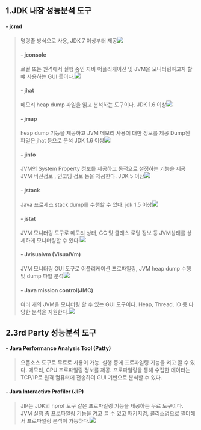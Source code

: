 1.JDK 내장 성능분석 도구
-------------------------

#### - jcmd

> 명령줄 방식으로 사용, JDK 7 이상부터 제공<img src="https://mblogthumb-phinf.pstatic.net/MjAxNzA1MDZfMjYw/MDAxNDk0MDQ5NjM1MDcz.GrenN_S8ePHRZeydDPv5WDqwa1fLnjXzJRlExqYAkEkg.3LpPsv3uLbl_QG9uPsGbU5i5YHEMtPqHcg28lbOPpUkg.PNG.kbh3983/%25EC%258A%25A4%25ED%2581%25AC%25EB%25A6%25B0%25EC%2583%25B7_2017-05-06_%25EC%2598%25A4%25ED%259B%2584_2.46.54.png?type=w800"></img>
>
> #### - jconsole
>
> 로컬 또는 원격에서 실행 중인 자바 어플리케이션 및 JVM을 모니터링하고자 할 떄 사용하는 GUI 툴이다.<img src="https://docs.oracle.com/javase/7/docs/technotes/guides/management/figures/overviewtab.gif"></img>
>
> #### - jhat
>
> 메모리 heap dump 파일을 읽고 분석하는 도구이다. JDK 1.6 이상<img src="https://bloggceasy.files.wordpress.com/2014/11/jhat-heap-histogram-7002.png"></img>
>
> #### - jmap
>
> heap dump 기능을 제공하고 JVM 메모리 사용에 대한 정보를 제공 Dump된 파일은 jhat 등으로 분석 JDK 1.6 이상<img src="http://middlewaremagic.com/weblogic/wp-content/uploads/2010/11/5_Jmap_Histogram1.jpg"></img>
>
> #### - jinfo
>
> JVM의 System Property 정보를 제공하고 동적으로 설정하는 기능을 제공 JVM 버전정보 , 인코딩 정보 등을 제공한다. JDK 5 이상<img src="https://sivakotipalli.files.wordpress.com/2015/10/modifyparams.png"></img>
>
> #### - jstack
>
> Java 프로세스 stack dump를 수행할 수 있다. jdk 1.5 이상<img src="http://middlewaremagic.com/weblogic/wp-content/uploads/2010/11/JStack_Therad_Dump.jpg"></img>
>
> #### - jstat
>
> JVM 모니터링 도구로 메모리 상태, GC 및 클래스 로딩 정보 등 JVM상태를 상세하게 모니터링할 수 있다.<img src="http://www.oracle.com/webfolder/technetwork/tutorials/obe/java/JavaJCMD/images/jstat-02.png"></img>
>
> #### - Jvisualvm (VisualVm)
>
> JVM 모니터링 GUI 도구로 어플리케이션 프로파일링, JVM heap dump 수행 및 dump 파일 분석<img src="https://visualvm.github.io/images/visualvm_screenshot.png"></img>
>
> #### - Java mission control(JMC)
>
> 여러 개의 JVM을 모니터링 할 수 있는 GUI 도구이다. Heap, Thread, IO 등 다양한 분석을 지원한다.<img src="https://download.oracle.com/technology/products/missioncontrol/updatesites/base/5.2.0/eclipse/images/screen-capture-01-large.png"></img>

2.3rd Party 성능분석 도구
-------------------------

#### - Java Performance Analysis Tool (Patty)

> 오픈소스 도구로 무료로 사용이 가능. 실행 중에 프로파일링 기능을 켜고 끌 수 있다. 메모리, CPU 프로파일링 정보를 제공. 프로파일링을 통해 수집한 데이터는 TCP/IP로 원격 컴퓨터에 전송하여 GUI 기반으로 분석할 수 있다.<img src=""></img>

#### - Java Interactive Profiler (JIP)

> JIP는 JDK의 hprof 도구 같은 프로파일링 기능을 제공하는 무료 도구이다. JVM 실행 중 프로파일링 기능을 켜고 끌 수 있고 패키지명, 클리스명으로 필터해서 프로파일링 분석이 가능하다.<img src="https://a.fsdn.com/con/app/proj/jiprof/screenshots/56057.jpg/max/max/1"></img>
